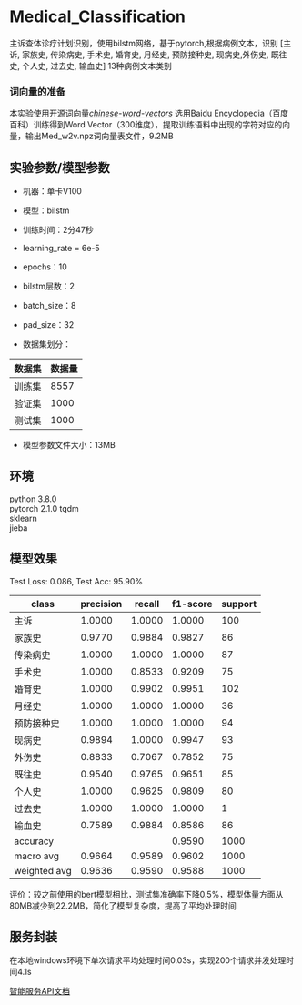 # Medical_Classification

主诉查体诊疗计划识别，使用bilstm网络，基于pytorch,根据病例文本，识别 [主诉, 家族史, 传染病史, 手术史, 婚育史, 月经史, 预防接种史, 现病史,外伤史, 既往史, 个人史, 过去史, 输血史] 13种病例文本类别


### 词向量的准备
本实验使用开源词向量[*chinese-word-vectors*](https://github.com/Embedding/Chinese-Word-Vectors)
选用Baidu Encyclopedia（百度百科）训练得到Word Vector（300维度），提取训练语料中出现的字符对应的向量，输出Med_w2v.npz词向量表文件，9.2MB


## 实验参数/模型参数
* 机器：单卡V100 
* 模型：bilstm
* 训练时间：2分47秒 
* learning_rate = 6e-5
* epochs：10
* bilstm层数：2
* batch_size：8
* pad_size：32

* 数据集划分：

数据集|数据量
--|--
训练集|8557
验证集|1000
测试集|1000

* 模型参数文件大小：13MB


## 环境
python 3.8.0  
pytorch 2.1.0 
tqdm  
sklearn  
jieba  


## 模型效果

Test Loss: 0.086,  Test Acc: 95.90%

class|precision|recall|f1-score|support
--|--|--|--|--
   主诉|     1.0000|    1.0000|    1.0000|       100|
  家族史|     0.9770|    0.9884|    0.9827 |       86|
 传染病史|     1.0000 |   1.0000 |   1.0000|        87|
  手术史|     1.0000|    0.8533|    0.9209|        75|
  婚育史|     1.0000|    0.9902 |   0.9951 |      102|
  月经史|     1.0000|    1.0000 |   1.0000|        36|
预防接种史|     1.0000|    1.0000 |   1.0000 |       94|
  现病史|     0.9894|    1.0000 |   0.9947|        93|
  外伤史|     0.8833|    0.7067  |  0.7852|        75|
  既往史|     0.9540|    0.9765  |  0.9651|        85|
  个人史|     1.0000|    0.9625  |  0.9809|        80|
  过去史|     1.0000|    1.0000   | 1.0000|         1|
  输血史|     0.7589|    0.9884 |   0.8586|        86|
accuracy |   | |                    0.9590|      1000|
macro avg|     0.9664|    0.9589|    0.9602|      1000|
weighted avg |    0.9636|    0.9590|    0.9588|      1000| 

评价：较之前使用的bert模型相比，测试集准确率下降0.5%，模型体量方面从80MB减少到22.2MB，简化了模型复杂度，提高了平均处理时间

## 服务封装

在本地windows环境下单次请求平均处理时间0.03s，实现200个请求并发处理时间4.1s

[智能服务API文档](https://github.com/DQYZHWK/tornado_demo/blob/master/%E6%99%BA%E8%83%BD%E6%9C%8D%E5%8A%A11.md)
